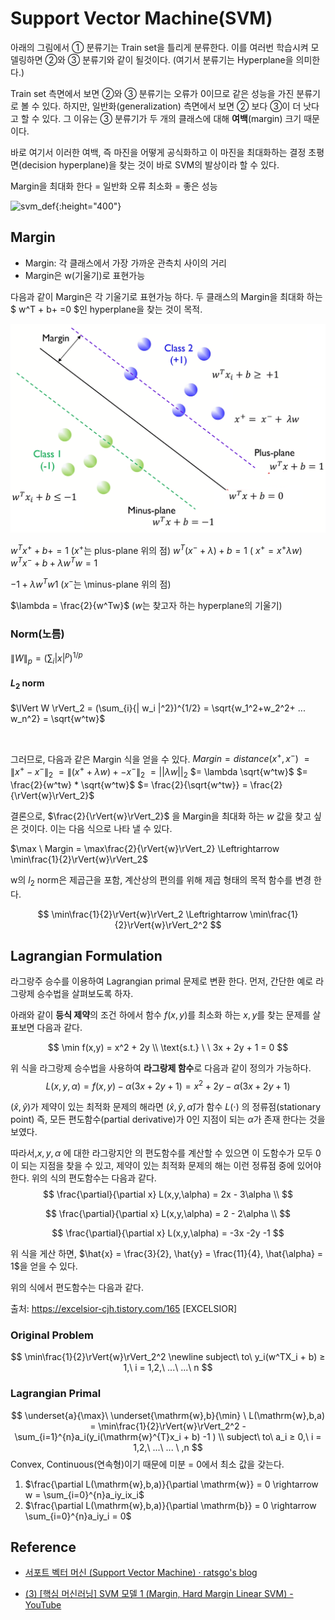 # Support Vector Machine(SVM)


아래의 그림에서 ① 분류기는 Train set을 틀리게 분류한다. 이를 여러번 학습시켜 모델링하면 ②와 ③ 분류기와 같이 될것이다. (여기서 분류기는 Hyperplane을 의미한다.)

Train set 측면에서 보면 ②와 ③ 분류기는 오류가 0이므로 같은 성능을 가진 분류기로 볼 수 있다. 하지만, 일반화(generalization) 측면에서 보면 ② 보다 ③이 더 낫다고 할 수 있다. 그 이유는 ③ 분류기가 두 개의 클래스에 대해 **여백**(margin) 크기 때문이다.

바로 여기서 이러한 여백, 즉 마진을 어떻게 공식화하고 이 마진을 최대화하는 결정 초평면(decision hyperplane)을 찾는 것이 바로 SVM의 발상이라 할 수 있다.



Margin을 최대화 한다
 = 일반화 오류 최소화
 = 좋은 성능



![svm_def](http://i.imgur.com/DrcoGVQ.png){:height="400"}

## Margin
- Margin: 각 클래스에서 가장 가까운 관측치 사이의 거리
- Margin은 w(기울기)로 표현가능

다음과 같이 Margin은 각 기울기로 표현가능 하다. 두 클래스의 Margin을 최대화 하는 $ w^T + b+ =0 $인 hyperplane을 찾는 것이 목적.

![geometric_margin](images/svm/margin.png)


$w^Tx^ + + b + = 1$ ($x^+$는 plus-plane 위의 점)
$w^T(x^- + \lambda) + b = 1$ ( $x^+ = x^ + \lambda w$)
$w^Tx^- + b + \lambda w^Tw = 1$

$-1 + \lambda w^T w 1$ ($x^-$는 \minus-plane 위의 점)

$\lambda = \frac{2}{w^Tw}$ ($w$는 찾고자 하는 hyperplane의 기울기)


### Norm(노름)

$\lVert W \rVert_p = (\sum_{i}{| x |^p})^{1/p}$

#### $L_2$ norm
$\lVert W \rVert_2 = (\sum_{i}{| w_i |^2})^{1/2} = \sqrt{w_1^2+w_2^2+ ... w_n^2} = \sqrt{w^tw}$

</br>

그러므로, 다음과 같은 Margin 식을 얻을 수 있다.
$Margin = distance(x^+, x^-)$
        $= \lVert{x^+ - x^-}\rVert_2$
        $= \lVert{( x^+ + \lambda w)+ - x^-}\rVert_2$
        $= ||\lambda w||_2$
        $= \lambda \sqrt{w^tw}$
        $= \frac{2}{w^tw} * \sqrt{w^tw}$
        $= \frac{2}{\sqrt{w^tw}} = \frac{2}{\rVert{w}\rVert_2}$

결론으로, $\frac{2}{\rVert{w}\rVert_2}$ 을 Margin을 최대화 하는 $w$ 값을 찾고 싶은 것이다. 이는 다음 식으로 나타 낼 수 있다.

$\max \  Margin = \max\frac{2}{\rVert{w}\rVert_2} \Leftrightarrow \min\frac{1}{2}\rVert{w}\rVert_2$

w의 $l_2$ norm은 제곱근을 포함, 계산상의 편의를 위해 제곱 형태의 목적 함수를 변경 한다.

$$
\min\frac{1}{2}\rVert{w}\rVert_2 \Leftrightarrow \min\frac{1}{2}\rVert{w}\rVert_2^2
$$

## Lagrangian Formulation
라그랑주 승수를 이용하여 Lagrangian primal 문제로 변환 한다. 먼저, 간단한 예로 라그랑제 승수법을 살펴보도록 하자.

아래와 같이 **등식 제약**의 조건 하에서 함수 $f(x,y)$를 최소화 하는 $x,y$를 찾는 문제를 살표보면 다음과 같다.

$$
\min f(x,y) = x^2 + 2y \\
\text{s.t.} \ \  3x + 2y + 1 = 0
$$

위 식을 라그랑제 승수법을 사용하여 **라그랑제 함수**로 다음과 같이 정의가 가능하다.
$$
L(x,y,\alpha) = f(x,y) - \alpha(3x + 2y + 1 ) = x^2 + 2y - \alpha(3x + 2y + 1)
$$

$(\hat{x},\hat{y})$가 제약이 있는 최적화 문제의 해라면 $(\hat{x},\hat{y}, \hat{\alpha})$가  함수 $L(\cdot)$ 의 정류점(stationary point) 즉, 모든 편도함수(partial derivative)가 0인 지점이 되는 $\alpha$가 존재 한다는 것을 보였다.

따라서,$x,y,\alpha$ ​에 대한 라그랑지안 ​의 편도함수를 계산할 수 있으면 이 도함수가 모두 0이 되는 지점을 찾을 수 있고, 제약이 있는 최적화 문제의 해는 이런 정류점 중에 있어야 한다. 위의 식의 편도함수는 다음과 같다.
$$
\frac{\partial}{\partial x} L(x,y,\alpha) = 2x - 3\alpha \\
$$

$$
\frac{\partial}{\partial x} L(x,y,\alpha) = 2 - 2\alpha \\
$$

$$
\frac{\partial}{\partial x} L(x,y,\alpha) = -3x -2y -1
$$

위 식을 게산 하면, $\hat{x} = \frac{3}{2}, \hat{y} = \frac{11}{4}, \hat{\alpha} = 1$을 얻을 수 있다.

위의 식에서 편도함수는 다음과 같다.



출처: https://excelsior-cjh.tistory.com/165 [EXCELSIOR]

### Original Problem
$$
\min\frac{1}{2}\rVert{w}\rVert_2^2 \newline
subject\ to\ y_i(w^TX_i + b) ≥ 1,\ i = 1,2,\ ...\ ...\ n
$$

### Lagrangian Primal
$$
\underset{a}{\max}\  \underset{\mathrm{w},b}{\min} \ L(\mathrm{w},b,a) = \min\frac{1}{2}\rVert{w}\rVert_2^2 - \sum_{i=1}^{n}a_i(y_i(\mathrm{w}^{T}x_i + b) -1 ) \\
subject\ to\ a_i ≥ 0,\ i = 1,2,\ ...\ ... \ ,n
$$
Convex, Continuous(연속형)이기 때문에 미분 = 0에서 최소 값을 갖는다.

1. $\frac{\partial L(\mathrm{w},b,a)}{\partial \mathrm{w}} = 0 \rightarrow w = \sum_{i=0}^{n}a_iy_ix_i$
2. $\frac{\partial L(\mathrm{w},b,a)}{\partial \mathrm{b}} = 0 \rightarrow \sum_{i=0}^{n}a_iy_i = 0$





## Reference
- [서포트 벡터 머신 (Support Vector Machine) · ratsgo's blog](https://ratsgo.github.io/machine%20learning/2017/05/23/SVM/)

- [(3) [핵심 머신러닝] SVM 모델 1 (Margin, Hard Margin Linear SVM) - YouTube](https://www.youtube.com/watch?v=qFg8cDnqYCI)




